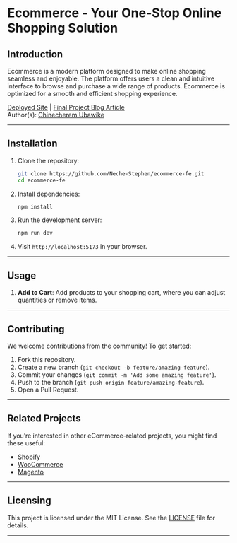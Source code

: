 # **Ecommerce - Your One-Stop Online Shopping Solution**

## **Introduction**

Ecommerce is a modern platform designed to make online shopping seamless and enjoyable. The platform offers users a clean and intuitive interface to browse and purchase a wide range of products. Ecommerce is optimized for a smooth and efficient shopping experience.

[Deployed Site](https://ecommerce-fe-eta.vercel.app/home) | [Final Project Blog Article](https://medium.com/shopeasy-final-project)  
Author(s): [Chinecherem Ubawike](https://www.linkedin.com/in/chinecherem-ubawike/)

---

## **Installation**

1. Clone the repository:
   ```bash
   git clone https://github.com/Neche-Stephen/ecommerce-fe.git
   cd ecommerce-fe
   ```

2. Install dependencies:
   ```bash
   npm install
   ```

3. Run the development server:
   ```bash
   npm run dev
   ```

4. Visit `http://localhost:5173` in your browser.

---

## **Usage**

1. **Add to Cart**: Add products to your shopping cart, where you can adjust quantities or remove items.
---

## **Contributing**

We welcome contributions from the community! To get started:

1. Fork this repository.
2. Create a new branch (`git checkout -b feature/amazing-feature`).
3. Commit your changes (`git commit -m 'Add some amazing feature'`).
4. Push to the branch (`git push origin feature/amazing-feature`).
5. Open a Pull Request.

---

## **Related Projects**

If you’re interested in other eCommerce-related projects, you might find these useful:
- [Shopify](https://www.shopify.com/)
- [WooCommerce](https://woocommerce.com/)
- [Magento](https://magento.com/)

---

## **Licensing**

This project is licensed under the MIT License. See the [LICENSE](https://github.com/Neche-Stephen/ecommerce-fe/blob/main/LICENSE) file for details.

---
